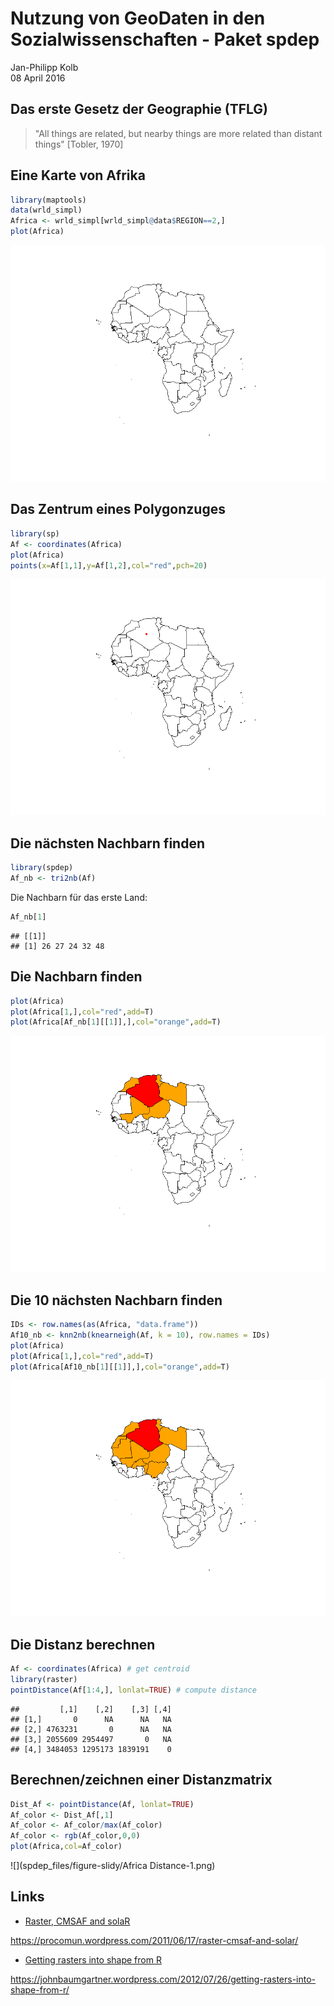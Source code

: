 # Nutzung von GeoDaten in den Sozialwissenschaften - Paket spdep
Jan-Philipp Kolb  
08 April 2016  

## Das erste Gesetz der Geographie (TFLG)


> "All things are related, but nearby things are more related than distant things"
[Tobler, 1970]


## Eine Karte von Afrika


```r
library(maptools)
data(wrld_simpl)
Africa <- wrld_simpl[wrld_simpl@data$REGION==2,]
plot(Africa)
```

![](spdep_files/figure-slidy/unnamed-chunk-1-1.png)<!-- -->


## Das Zentrum eines Polygonzuges


```r
library(sp)
Af <- coordinates(Africa)
plot(Africa)
points(x=Af[1,1],y=Af[1,2],col="red",pch=20)
```

![](spdep_files/figure-slidy/unnamed-chunk-2-1.png)<!-- -->

## Die nächsten Nachbarn finden


```r
library(spdep)
Af_nb <- tri2nb(Af)
```

Die Nachbarn für das erste Land:


```r
Af_nb[1]
```

```
## [[1]]
## [1] 26 27 24 32 48
```

## Die Nachbarn finden


```r
plot(Africa)
plot(Africa[1,],col="red",add=T)
plot(Africa[Af_nb[1][[1]],],col="orange",add=T)
```

![](spdep_files/figure-slidy/unnamed-chunk-5-1.png)<!-- -->

## Die 10 nächsten Nachbarn finden


```r
IDs <- row.names(as(Africa, "data.frame"))
Af10_nb <- knn2nb(knearneigh(Af, k = 10), row.names = IDs)
plot(Africa)
plot(Africa[1,],col="red",add=T)
plot(Africa[Af10_nb[1][[1]],],col="orange",add=T)
```

![](spdep_files/figure-slidy/unnamed-chunk-6-1.png)<!-- -->

## Die Distanz berechnen


```r
Af <- coordinates(Africa) # get centroid
library(raster)
pointDistance(Af[1:4,], lonlat=TRUE) # compute distance
```

```
##         [,1]    [,2]    [,3] [,4]
## [1,]       0      NA      NA   NA
## [2,] 4763231       0      NA   NA
## [3,] 2055609 2954497       0   NA
## [4,] 3484053 1295173 1839191    0
```

## Berechnen/zeichnen einer Distanzmatrix


```r
Dist_Af <- pointDistance(Af, lonlat=TRUE)
Af_color <- Dist_Af[,1]
Af_color <- Af_color/max(Af_color)
Af_color <- rgb(Af_color,0,0)
plot(Africa,col=Af_color)
```

![](spdep_files/figure-slidy/Africa Distance-1.png)<!-- -->


## Links

- [Raster, CMSAF and solaR](https://procomun.wordpress.com/2011/06/17/raster-cmsaf-and-solar/)

<https://procomun.wordpress.com/2011/06/17/raster-cmsaf-and-solar/>

- [Getting rasters into shape from R](https://johnbaumgartner.wordpress.com/2012/07/26/getting-rasters-into-shape-from-r/)

<https://johnbaumgartner.wordpress.com/2012/07/26/getting-rasters-into-shape-from-r/>

